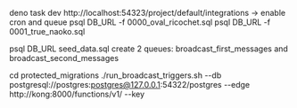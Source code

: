deno task dev
http://localhost:54323/project/default/integrations -> enable cron and queue
psql DB_URL -f 0000_oval_ricochet.sql
psql DB_URL -f 0001_true_naoko.sql

psql DB_URL seed_data.sql
create 2 queues: broadcast_first_messages and broadcast_second_messages

cd protected_migrations
./run_broadcast_triggers.sh
--db postgresql://postgres:postgres@127.0.0.1:54322/postgres
--edge http://kong:8000/functions/v1/
--key <key>

